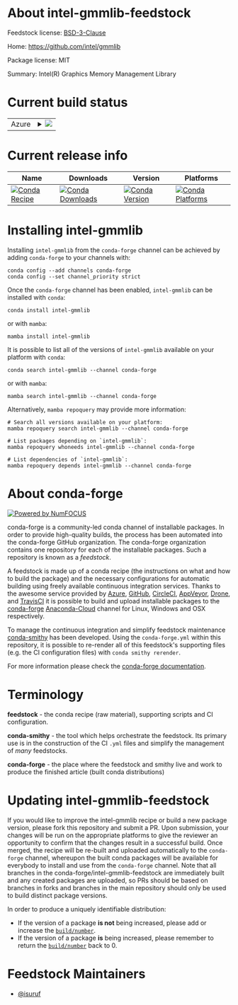 About intel-gmmlib-feedstock
============================

Feedstock license: [BSD-3-Clause](https://github.com/conda-forge/intel-gmmlib-feedstock/blob/main/LICENSE.txt)

Home: https://github.com/intel/gmmlib

Package license: MIT

Summary: Intel(R) Graphics Memory Management Library

Current build status
====================


<table>
    
  <tr>
    <td>Azure</td>
    <td>
      <details>
        <summary>
          <a href="https://dev.azure.com/conda-forge/feedstock-builds/_build/latest?definitionId=8037&branchName=main">
            <img src="https://dev.azure.com/conda-forge/feedstock-builds/_apis/build/status/intel-gmmlib-feedstock?branchName=main">
          </a>
        </summary>
        <table>
          <thead><tr><th>Variant</th><th>Status</th></tr></thead>
          <tbody><tr>
              <td>linux_64</td>
              <td>
                <a href="https://dev.azure.com/conda-forge/feedstock-builds/_build/latest?definitionId=8037&branchName=main">
                  <img src="https://dev.azure.com/conda-forge/feedstock-builds/_apis/build/status/intel-gmmlib-feedstock?branchName=main&jobName=linux&configuration=linux%20linux_64_" alt="variant">
                </a>
              </td>
            </tr>
          </tbody>
        </table>
      </details>
    </td>
  </tr>
</table>

Current release info
====================

| Name | Downloads | Version | Platforms |
| --- | --- | --- | --- |
| [![Conda Recipe](https://img.shields.io/badge/recipe-intel--gmmlib-green.svg)](https://anaconda.org/conda-forge/intel-gmmlib) | [![Conda Downloads](https://img.shields.io/conda/dn/conda-forge/intel-gmmlib.svg)](https://anaconda.org/conda-forge/intel-gmmlib) | [![Conda Version](https://img.shields.io/conda/vn/conda-forge/intel-gmmlib.svg)](https://anaconda.org/conda-forge/intel-gmmlib) | [![Conda Platforms](https://img.shields.io/conda/pn/conda-forge/intel-gmmlib.svg)](https://anaconda.org/conda-forge/intel-gmmlib) |

Installing intel-gmmlib
=======================

Installing `intel-gmmlib` from the `conda-forge` channel can be achieved by adding `conda-forge` to your channels with:

```
conda config --add channels conda-forge
conda config --set channel_priority strict
```

Once the `conda-forge` channel has been enabled, `intel-gmmlib` can be installed with `conda`:

```
conda install intel-gmmlib
```

or with `mamba`:

```
mamba install intel-gmmlib
```

It is possible to list all of the versions of `intel-gmmlib` available on your platform with `conda`:

```
conda search intel-gmmlib --channel conda-forge
```

or with `mamba`:

```
mamba search intel-gmmlib --channel conda-forge
```

Alternatively, `mamba repoquery` may provide more information:

```
# Search all versions available on your platform:
mamba repoquery search intel-gmmlib --channel conda-forge

# List packages depending on `intel-gmmlib`:
mamba repoquery whoneeds intel-gmmlib --channel conda-forge

# List dependencies of `intel-gmmlib`:
mamba repoquery depends intel-gmmlib --channel conda-forge
```


About conda-forge
=================

[![Powered by
NumFOCUS](https://img.shields.io/badge/powered%20by-NumFOCUS-orange.svg?style=flat&colorA=E1523D&colorB=007D8A)](https://numfocus.org)

conda-forge is a community-led conda channel of installable packages.
In order to provide high-quality builds, the process has been automated into the
conda-forge GitHub organization. The conda-forge organization contains one repository
for each of the installable packages. Such a repository is known as a *feedstock*.

A feedstock is made up of a conda recipe (the instructions on what and how to build
the package) and the necessary configurations for automatic building using freely
available continuous integration services. Thanks to the awesome service provided by
[Azure](https://azure.microsoft.com/en-us/services/devops/), [GitHub](https://github.com/),
[CircleCI](https://circleci.com/), [AppVeyor](https://www.appveyor.com/),
[Drone](https://cloud.drone.io/welcome), and [TravisCI](https://travis-ci.com/)
it is possible to build and upload installable packages to the
[conda-forge](https://anaconda.org/conda-forge) [Anaconda-Cloud](https://anaconda.org/)
channel for Linux, Windows and OSX respectively.

To manage the continuous integration and simplify feedstock maintenance
[conda-smithy](https://github.com/conda-forge/conda-smithy) has been developed.
Using the ``conda-forge.yml`` within this repository, it is possible to re-render all of
this feedstock's supporting files (e.g. the CI configuration files) with ``conda smithy rerender``.

For more information please check the [conda-forge documentation](https://conda-forge.org/docs/).

Terminology
===========

**feedstock** - the conda recipe (raw material), supporting scripts and CI configuration.

**conda-smithy** - the tool which helps orchestrate the feedstock.
                   Its primary use is in the construction of the CI ``.yml`` files
                   and simplify the management of *many* feedstocks.

**conda-forge** - the place where the feedstock and smithy live and work to
                  produce the finished article (built conda distributions)


Updating intel-gmmlib-feedstock
===============================

If you would like to improve the intel-gmmlib recipe or build a new
package version, please fork this repository and submit a PR. Upon submission,
your changes will be run on the appropriate platforms to give the reviewer an
opportunity to confirm that the changes result in a successful build. Once
merged, the recipe will be re-built and uploaded automatically to the
`conda-forge` channel, whereupon the built conda packages will be available for
everybody to install and use from the `conda-forge` channel.
Note that all branches in the conda-forge/intel-gmmlib-feedstock are
immediately built and any created packages are uploaded, so PRs should be based
on branches in forks and branches in the main repository should only be used to
build distinct package versions.

In order to produce a uniquely identifiable distribution:
 * If the version of a package **is not** being increased, please add or increase
   the [``build/number``](https://docs.conda.io/projects/conda-build/en/latest/resources/define-metadata.html#build-number-and-string).
 * If the version of a package **is** being increased, please remember to return
   the [``build/number``](https://docs.conda.io/projects/conda-build/en/latest/resources/define-metadata.html#build-number-and-string)
   back to 0.

Feedstock Maintainers
=====================

* [@isuruf](https://github.com/isuruf/)

